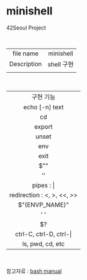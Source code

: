 # minishell
42Seoul Project

<br>

|||
|:-:|:-:|
|file name|minishell|
|Description|shell 구현|
|||
<br>

||
|:-:|
|구현 기능|
|echo [-n] text|
|cd|
|export|
|unset|
|env|
|exit|
|$""|
|''|
| pipes : \| |
|redirection : <, >, <<, >>|
|$"(ENVP_NAME)"|
|' '|
|$?|
|ctrl-C, ctrl-D, ctrl-\|
|ls, pwd, cd, etc|
<br>

참고자료 : [bash manual](https://www.gnu.org/savannah-checkouts/gnu/bash/manual/)
<br>
